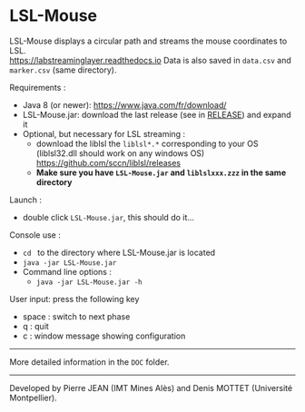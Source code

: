 
# LSL-Mouse
LSL-Mouse displays a circular path and streams the mouse coordinates to LSL.  
https://labstreaminglayer.readthedocs.io
Data is also saved in `data.csv` and `marker.csv` (same directory).  

Requirements :
- Java 8 (or newer): https://www.java.com/fr/download/  
- LSL-Mouse.jar: download the last release (see in [RELEASE](/RELEASE/)) and expand it 
- Optional, but necessary for LSL streaming :
	- download the liblsl the `liblsl*.*` corresponding to your OS (liblsl32.dll should work on any windows OS)  
	https://github.com/sccn/liblsl/releases
	- **Make sure you have `LSL-Mouse.jar` and `liblslxxx.zzz` in the same directory**

Launch :
- double click `LSL-Mouse.jar`, this should do it...

Console use :   
- `cd ` to the directory where LSL-Mouse.jar is located    
- `java -jar LSL-Mouse.jar`   
- Command line options :  
	- `java -jar LSL-Mouse.jar -h`


User input: press the following key
- space : switch to next phase
- q : quit
- c : window message showing configuration

-----  

More detailed information in the `DOC` folder.   

-----  
Developed by Pierre JEAN (IMT Mines Alès) and Denis MOTTET (Université Montpellier).
